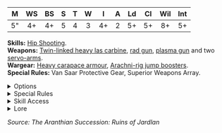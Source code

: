 |  M  | WS  | BS  |  S  |  T  |  W  |  I  |  A  | Ld  | Cl  | Wil | Int |
| :-: | :-: | :-: | :-: | :-: | :-: | :-: | :-: | :-: | :-: | :-: | :-: |
| 5"  | 4+  | 4+  |  5  |  4  |  3  | 4+  |  2  | 5+  | 5+  | 8+  | 5+  |

**Skills:** [Hip Shooting](/docs/gang-fighters-and-their-weaponry/skills/#3-hip-shooting).  
**Weapons:** [Twin-linked heavy las carbine](/docs/armoury/heavy-weapons#twin-linked-heavy-las-carbine), [rad gun](/docs/armoury/special-weapons#rad-gun), [plasma gun](/docs/armoury/special-weapons#plasma-gun) and two [servo-arms](/docs/armoury/close-combat#servo-arm-servo-suit).  
**Wargear:** [Heavy carapace armour](/docs/armoury/armour#carapace), [Arachni-rig jump boosters](/docs/armoury/personal-equipment#arachni-rig-jump-boosters).  
**Special Rules:** Van Saar Protective Gear, Superior Weapons Array.

<details className="">
<summary>Options</summary>

| Option                                                                            | Credits |
| :-------------------------------------------------------------------------------- | :-----: |
| A Van Saar Ash Wastes Arachni-rig may replace its plasma gun with a flamer        |   +40   |
| A Van Saar Ash Wastes Arachni-rig may replace its rad gun with a harpoon launcher |   +40   |

</details>

<details className="">
<summary>Special Rules</summary>

**Van Saar Protective Gear:** Van Saar fighters are somewhat protected from the effects of their own rad
weapons by their armour and are therefore immune to the effects of the Rad-phage Weapon Trait (i.e., they will
not suffer the additional Flesh Wound).

**Superior Weapons Array:** Rather than making a single Shoot (Basic) action each turn, this fighter may make
two Shoot (Simple) actions per turn. Each action may be made with a different weapon, and each action may
target a different enemy fighter, provided that all of the normal rules for Target Priority are followed.

</details>

<details className="">
<summary>Skill Access</summary>

A Van Saar 'Ash Wastes' Arachni-rig has access to the following skill sets:

| [Agility](/docs/gang-fighters-and-their-weaponry/skills/#agility) | [Brawn](/docs/gang-fighters-and-their-weaponry/skills/#brawn) | [Combat](/docs/gang-fighters-and-their-weaponry/skills/#combat) | [Cunning](/docs/gang-fighters-and-their-weaponry/skills/#cunning) | [Ferocity](/docs/gang-fighters-and-their-weaponry/skills/#ferocity) | [Leadership](/docs/gang-fighters-and-their-weaponry/skills/#leadership) | [Savant](/docs/gang-fighters-and-their-weaponry/skills/#savant) | [Shooting](/docs/gang-fighters-and-their-weaponry/skills/#shooting) | [Tech](/docs/gang-fighters-and-their-weaponry/skills/gang-specific-skills#tech) |
| :---------------------------------------------------------------: | :-----------------------------------------------------------: | :-------------------------------------------------------------: | :---------------------------------------------------------------: | :-----------------------------------------------------------------: | :---------------------------------------------------------------------: | :-------------------------------------------------------------: | :-----------------------------------------------------------------: | :--------------------------------------------------------------------------------------------: |
|                                 -                                 |                           Secondary                           |                                -                                |                                 -                                 |                              Secondary                              |                                    -                                    |                                -                                |                               Primary                               |                                               -                                                |

</details>

<details className="lore">
<summary>Lore</summary>

_The Arachnika Ash-jumper is a wasteland variant of the Van Saar Arachni-rig. More heavily armoured and equipped with an array of heavy weapons, Van Saar wasteland gangs and expeditions often use it in place of rigs and runners, especially when operating in dangerous or difficult environments. The Arachnika has proven its worth time and again against enemy vehicles and nomad war parties, the former often caught off-guard by its speed and the latter often unable to smash through its thick plating. Its heavy weaponry is more than the equal of enemy armour – lascannon blasting through the sides of Cargo-8s, plasma guns vaporising enemy fighters and flamers incinerating anything that strays too close. Even its harpoon launcher allows it to drag foes closer or plunder cargo with a well-placed shot, while its ability to take to the air on a plume of ash and flame as its jump boosters kick in, allows it to both leap free of trouble or drop into the midst of its foes unexpectedly. A favoured tactic of Arachnika pilots is to jump from cover up into the low choking cloud cover of the ash wastes, before descending without warning to either carve apart a vehicle with their guns or crush unwary fighters under its metal bulk, before leaping away again into the clouds._

</details>

_Source: The Aranthian Succession: Ruins of Jardlan_